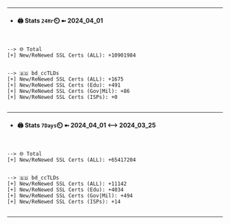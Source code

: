 

---
- #### 🖨️ **Stats** `24Hr`⏲️ ➼ 2024_04_01
```console


--> 🌐 Total
[+] New/ReNewed SSL Certs (ALL): +10901984


--> 🇧🇩 bd_ccTLDs
[+] New/ReNewed SSL Certs (ALL): +1675
[+] New/ReNewed SSL Certs (Edu): +491
[+] New/ReNewed SSL Certs (Gov|Mil): +86
[+] New/ReNewed SSL Certs (ISPs): +0


```

---
- #### 🖨️ **Stats** `7Days`⏲️ ➼ 2024_04_01 <--> 2024_03_25
```console


--> 🌐 Total
[+] New/ReNewed SSL Certs (ALL): +65417204


--> 🇧🇩 bd_ccTLDs
[+] New/ReNewed SSL Certs (ALL): +11142
[+] New/ReNewed SSL Certs (Edu): +4034
[+] New/ReNewed SSL Certs (Gov|Mil): +494
[+] New/ReNewed SSL Certs (ISPs): +14


```

---

